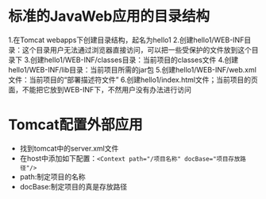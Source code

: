# 标准的JavaWeb应用的目录结构

1.在Tomcat webapps下创建目录结构，起名为hello1
2.创建hello1/WEB-INF目录：这个目录用户无法通过浏览器直接访问，可以把一些受保护的文件放到这个目录下
3.创建hello1/WEB-INF/classes目录：当前项目的classes文件
4.创建hello1/WEB-INF/lib目录：当前项目所需的jar包
5.创建hello1/WEB-INF/web.xml文件：当前项目的“部署描述符文件”
6.创建hello1/index.html文件；当前项目的页面，不能把它放到WEB-INF下，不然用户没有办法进行访问

# Tomcat配置外部应用

* 找到tomcat中的server.xml文件
* 在host中添加如下配置：```<Context path="/项目名称" docBase="项目存放路径"/>```
* path:制定项目的名称
* docBase:制定项目的真是存放路径